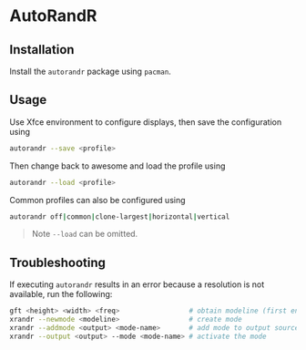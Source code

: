 # AutoRandR

## Installation

Install the `autorandr` package using `pacman`.


## Usage

Use Xfce environment to configure displays, then save the configuration using

```sh
autorandr --save <profile>
```

Then change back to awesome and load the profile using

```sh
autorandr --load <profile>
```

Common profiles can also be configured using

```sh
autorandr off|common|clone-largest|horizontal|vertical
```

> Note `--load` can be omitted.

## Troubleshooting

If executing `autorandr` results in an error because a resolution is not available, run the
following:

```sh
gft <height> <width> <freq>                 # obtain modeline (first entry is mode name)
xrandr --newmode <modeline>                 # create mode
xrandr --addmode <output> <mode-name>       # add mode to output source
xrandr --output <output> --mode <mode-name> # activate the mode
```
